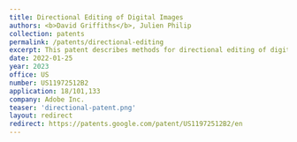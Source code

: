 ```yaml
---
title: Directional Editing of Digital Images
authors: <b>David Griffiths</b>, Julien Philip
collection: patents
permalink: /patents/directional-editing
excerpt: This patent describes methods for directional editing of digital images using machine learning techniques. The system enables users to make targeted modifications to specific regions or aspects of images while preserving overall image quality and coherence through advanced neural network architectures.
date: 2022-01-25
year: 2023
office: US
number: US11972512B2
application: 18/101,133
company: Adobe Inc.
teaser: 'directional-patent.png'
layout: redirect
redirect: https://patents.google.com/patent/US11972512B2/en
---
```

